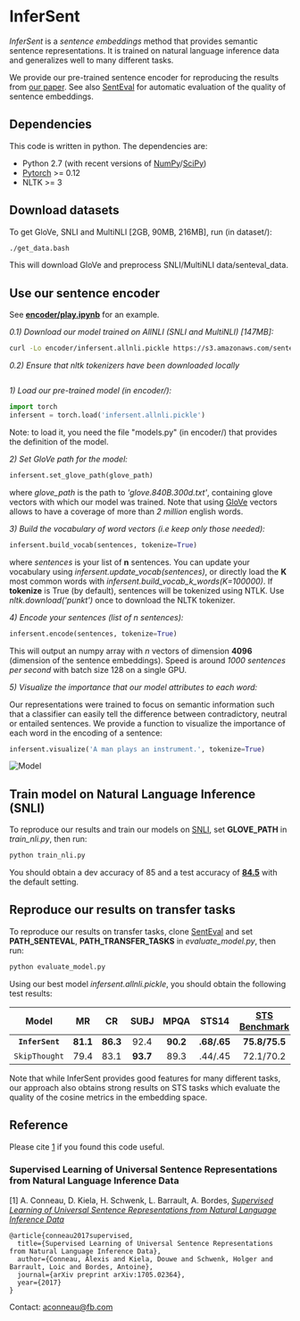 # InferSent

*InferSent* is a *sentence embeddings* method that provides semantic sentence representations. It is trained on natural language inference data and generalizes well to many different tasks.

We provide our pre-trained sentence encoder for reproducing the results from [our paper](https://arxiv.org/abs/1705.02364). See also [SentEval](https://github.com/facebookresearch/SentEval) for automatic evaluation of the quality of sentence embeddings.

## Dependencies

This code is written in python. The dependencies are:

* Python 2.7 (with recent versions of [NumPy](http://www.numpy.org/)/[SciPy](http://www.scipy.org/))
* [Pytorch](http://pytorch.org/) >= 0.12
* NLTK >= 3

## Download datasets
To get GloVe, SNLI and MultiNLI [2GB, 90MB, 216MB], run (in dataset/):
```bash
./get_data.bash
```
This will download GloVe and preprocess SNLI/MultiNLI data/senteval_data.


## Use our sentence encoder
See [**encoder/play.ipynb**](https://github.com/facebookresearch/InferSent/blob/master/encoder/play.ipynb) for an example.

*0.1) Download our model trained on AllNLI (SNLI and MultiNLI) [147MB]:*
```bash
curl -Lo encoder/infersent.allnli.pickle https://s3.amazonaws.com/senteval/infersent/infersent.allnli.pickle
```

*0.2) Ensure that nltk tokenizers have been downloaded locally*
```python -m nltk.downloader all
```

*1) Load our pre-trained model (in encoder/):*
```python
import torch
infersent = torch.load('infersent.allnli.pickle')
```
Note: to load it, you need the file "models.py" (in encoder/) that provides the definition of the model.

*2) Set GloVe path for the model:*
```python
infersent.set_glove_path(glove_path)
```
where *glove_path* is the path to *'glove.840B.300d.txt'*, containing glove vectors with which our model was trained. Note that using [GloVe](https://nlp.stanford.edu/projects/glove/) vectors allows to have a coverage of more than *2 million* english words.


*3) Build the vocabulary of word vectors (i.e keep only those needed):*
```python
infersent.build_vocab(sentences, tokenize=True)
```
where *sentences* is your list of **n** sentences. You can update your vocabulary using *infersent.update_vocab(sentences)*, or directly load the **K** most common words with *infersent.build_vocab_k_words(K=100000)*. If **tokenize** is True (by default), sentences will be tokenized using NTLK. Use *nltk.download('punkt')* once to download the NLTK tokenizer.

*4) Encode your sentences (list of *n* sentences):*
```python
infersent.encode(sentences, tokenize=True)
```
This will output an numpy array with *n* vectors of dimension **4096** (dimension of the sentence embeddings). Speed is around *1000 sentences per second* with batch size 128 on a single GPU.

*5) Visualize the importance that our model attributes to each word:*

Our representations were trained to focus on semantic information such that a classifier can easily tell the difference between contradictory, neutral or entailed sentences. We provide a function to visualize the importance of each word in the encoding of a sentence:
```python
infersent.visualize('A man plays an instrument.', tokenize=True)
```
![Model](https://s3.amazonaws.com/senteval/infersent/visualization.png)


## Train model on Natural Language Inference (SNLI)
To reproduce our results and train our models on [SNLI](https://nlp.stanford.edu/projects/snli/), set **GLOVE_PATH** in *train_nli.py*, then run:
```bash
python train_nli.py
```
You should obtain a dev accuracy of 85 and a test accuracy of **[84.5](https://nlp.stanford.edu/projects/snli/)** with the default setting.

## Reproduce our results on transfer tasks
To reproduce our results on transfer tasks, clone [SentEval](https://github.com/facebookresearch/SentEval) and set **PATH_SENTEVAL**, **PATH_TRANSFER_TASKS** in *evaluate_model.py*, then run:
```bash
python evaluate_model.py
```

Using our best model *infersent.allnli.pickle*, you should obtain the following test results:

Model | MR | CR | SUBJ | MPQA | STS14 | [STS Benchmark](http://ixa2.si.ehu.es/stswiki/index.php/STSbenchmark#Results) | SICK Relatedness | SICK Entailment | SST | TREC | MRPC
:---: | :---: | :---: | :---: | :---: | :---: | :---: | :---: | :---: | :---: | :---: | :---:
**`InferSent`** | **81.1** | **86.3** | 92.4 | **90.2** | **.68/.65** | **75.8/75.5** | **0.884** | **86.1** | **84.6** | 88.2 | 76.2/83.1
`SkipThought` | 79.4 | 83.1 | **93.7** | 89.3 | .44/.45 | 72.1/70.2| 0.858 | 79.5 | 82.9 | 88.4 | - 

Note that while InferSent provides good features for many different tasks, our approach also obtains strong results on STS tasks which evaluate the quality of the cosine metrics in the embedding space.

## Reference

Please cite [1](https://arxiv.org/abs/1705.02364) if you found this code useful.

### Supervised Learning of Universal Sentence Representations from Natural Language Inference Data

[1] A. Conneau, D. Kiela, H. Schwenk, L. Barrault, A. Bordes, [*Supervised Learning of Universal Sentence Representations from Natural Language Inference Data*](https://arxiv.org/abs/1705.02364)

```
@article{conneau2017supervised,
  title={Supervised Learning of Universal Sentence Representations from Natural Language Inference Data},
  author={Conneau, Alexis and Kiela, Douwe and Schwenk, Holger and Barrault, Loic and Bordes, Antoine},
  journal={arXiv preprint arXiv:1705.02364},
  year={2017}
}
```

Contact: [aconneau@fb.com](mailto:aconneau@fb.com)

